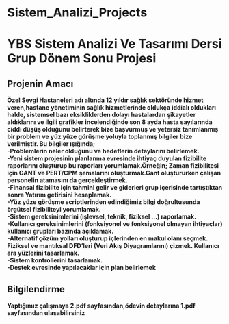 # Sistem_Analizi_Projects
# YBS Sistem Analizi Ve Tasarımı Dersi Grup Dönem Sonu Projesi
## Projenin Amacı
**Özel Sevgi Hastaneleri adı altında 12 yıldır sağlık sektöründe hizmet veren,hastane yönetiminin
sağlık hizmetlerinde oldukça iddialı oldukları halde, sistemsel bazı eksikliklerden dolayı
hastalardan şikayetler aldıklarını ve ilgili grafikler incelendiğinde son 8 ayda hasta sayılarında
ciddi düşüş olduğunu belirterek bize başvurmuş ve yetersiz tanımlanmış bir
problem ve yüz yüze görüşme yoluyla toplanmış bilgiler bize verilmiştir. Bu bilgiler ışığında;<br>
-Problemlerin neler olduğunu ve hedeflerin detaylarını belirlemek.<br>
-Yeni sistem projesinin planlanma evresinde ihtiyaç duyulan fizibilite raporlarını
oluşturup bu raporları yorumlamak.Örneğin;
Zaman fizibilitesi için GANT ve PERT/CPM şemalarını oluşturmak.Gant
oluştururken çalışan personelin atamasını da gerçekleştirmek.<br>
-Finansal fizibilite için tahmini gelir ve giderleri grup içerisinde tartıştıktan
sonra Yatırım getirisini hesaplamak.<br>
-Yüz yüze görüşme scriptlerinden edindiğimiz bilgi doğrultusunda örgütsel
fizibiliteyi yorumlamak.<br>
-Sistem gereksinimlerini (işlevsel, teknik, fiziksel …) raporlamak.<br>
-Kullanıcı gereksinimlerini (fonksiyonel ve fonksiyonel olmayan ihtiyaçlar) kullanıcı
grupları bazında açıklamak.<br>
-Alternatif çözüm yolları oluşturup içlerinden en makul olanı seçmek.
Fiziksel ve mantıksal DFD’leri (Veri Akış Diyagramlarını) çizmek.
Kullanıcı ara yüzlerini tasarlamak.<br>
-Sistem kontrollerini tasarlamak.<br>
-Destek evresinde yapılacaklar için plan belirlemek** <br>
## Bilgilendirme
**Yaptığımız çalışmaya 2.pdf sayfasından,ödevin detaylarına 1.pdf sayfasından ulaşabilirsiniz**

